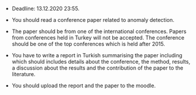 - Deadline: 13.12.2020 23:55. 
- You should read a conference paper related to anomaly detection. 

- The paper should be from one of the international conferences. Papers from conferences held in Turkey will not be accepted. The conference should be one of the top conferences which is held after 2015.

- You have to write a report in Turkish summarising the paper including which should includes details about the conference, the method, results, a discussion about the results and the contribution of the paper to the literature.

- You should upload the report and the paper to the moodle.